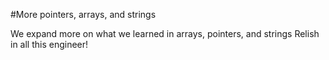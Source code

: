 #More pointers, arrays, and strings

We expand more on what we learned in arrays, pointers, and strings Relish in all this engineer!
